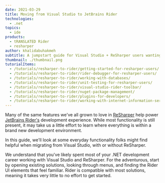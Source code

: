 ```yaml
---
date: 2021-03-29
title: Moving from Visual Studio to JetBrains Rider
technologies:
  - .net
topics:
  - ide
products:
  - tRANSLATED Rider
  - resharper
author: khalidabuhakmeh
subtitle: A jumpstart guide for Visual Studio + ReSharper users wanting to try Rider.
thumbnail: ./thumbnail.png
tutorialItems:
  - /tutorials/resharper-to-rider/getting-started-for-resharper-users/
  - /tutorials/resharper-to-rider/rider-debugger-for-resharper-users/
  - /tutorials/resharper-to-rider/working-with-databases/
  - /tutorials/resharper-to-rider/unit-testing-for-resharper-users/
  - /tutorials/resharper-to-rider/visual-studio-rider-toolbar/
  - /tutorials/resharper-to-rider/nuget-package-management/
  - /tutorials/resharper-to-rider/plugins-for-developers/
  - /tutorials/resharper-to-rider/working-with-internet-information-services-iis/
---
```


Many of the same features we've all grown to love in [ReSharper](https://www.jetbrains.com/resharper/) help power [JetBrains Rider's](https://www.jetbrains.com/rider/) development experience. While most functionality is still present, it may take us a little effort to learn where everything is within a brand new development environment.

In this guide, we'll look at some everyday functionality folks might find helpful when migrating from Visual Studio, with or without ReSharper.

We understand that you've likely spent most of your .NET development career working with Visual Studio and ReSharper. For the adventurous, start by opening existing solutions, looking through menus, and finding the Rider UI elements that feel familiar. Rider is compatible with most solutions, meaning it takes very little to no effort to get started.